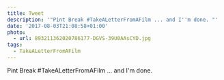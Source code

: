 ```yaml
---
title: Tweet
description: '"Pint Break #TakeALetterFromAFilm ... and I''m done. "'
date: '2017-08-03T21:08:58+01:00'
photo:
  - url: 893211362020786177-DGVS-39U0AAsCYD.jpg
tags:
  - TakeALetterFromAFilm
---
```

Pint Break #TakeALetterFromAFilm ... and I'm done. 
